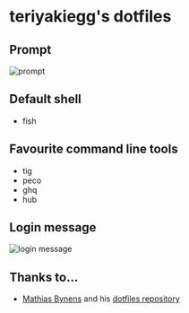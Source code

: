 # teriyakiegg's dotfiles

## Prompt

![prompt](https://user-images.githubusercontent.com/12130065/67587986-f25bd780-f78f-11e9-927b-f8a61a245fd4.png)

## Default shell

- fish

## Favourite command line tools

- tig
- peco
- ghq
- hub

## Login message

![login message](https://user-images.githubusercontent.com/12130065/67590370-d4917100-f795-11e9-9a14-84fbdde9300b.png)

## Thanks to…

* [Mathias Bynens](https://mathiasbynens.be/) and his [dotfiles repository](https://github.com/mathiasbynens/dotfiles)
